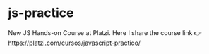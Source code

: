 # js-practice
New JS Hands-on Course at Platzi.
Here I share the course link 👉 https://platzi.com/cursos/javascript-practico/
